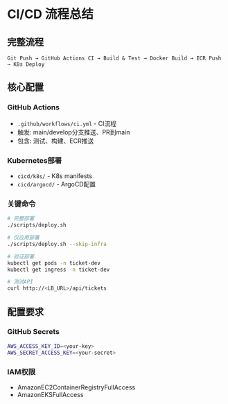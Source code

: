 # CI/CD 流程总结

## 完整流程
```
Git Push → GitHub Actions CI → Build & Test → Docker Build → ECR Push → K8s Deploy
```

## 核心配置

### GitHub Actions
- `.github/workflows/ci.yml` - CI流程
- 触发: main/develop分支推送、PR到main
- 包含: 测试、构建、ECR推送

### Kubernetes部署
- `cicd/k8s/` - K8s manifests
- `cicd/argocd/` - ArgoCD配置

### 关键命令
```bash
# 完整部署
./scripts/deploy.sh

# 仅应用部署
./scripts/deploy.sh --skip-infra

# 验证部署
kubectl get pods -n ticket-dev
kubectl get ingress -n ticket-dev

# 测试API
curl http://<LB_URL>/api/tickets
```

## 配置要求

### GitHub Secrets
```bash
AWS_ACCESS_KEY_ID=<your-key>
AWS_SECRET_ACCESS_KEY=<your-secret>
```

### IAM权限
- AmazonEC2ContainerRegistryFullAccess
- AmazonEKSFullAccess